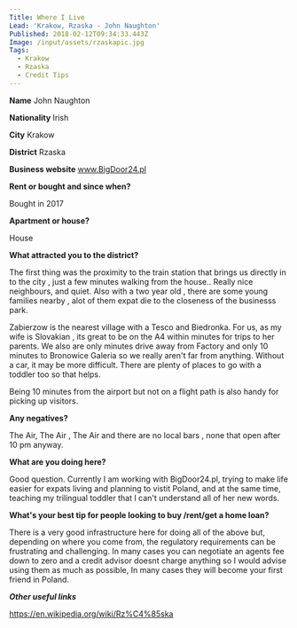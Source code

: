 ```yaml
---
Title: Where I Live
Lead: 'Krakow, Rzaska - John Naughton'
Published: 2018-02-12T09:34:33.443Z
Image: /input/assets/rzaskapic.jpg
Tags:
  - Krakow
  - Rzaska
  - Credit Tips
---
```

**Name** John Naughton

**Nationality** Irish

**City** Krakow

**District** Rzaska

**Business website** www.BigDoor24.pl

**Rent or bought and since when?**

Bought in 2017

**Apartment or house?**

House

**What attracted you to the district?**

The first thing was the proximity to the train station that brings us directly in to the city , just a few minutes walking from the house.. Really nice neighbours, and quiet. Also with a two year old , there are some young families nearby , alot of them expat die to the closeness of the businesss park.

Zabierzow is the nearest village with a Tesco and Biedronka. For us, as my wife is Slovakian , its great to be on the A4 within minutes for trips to her parents. We also are only minutes drive away from Factory and only 10 minutes to Bronowice Galeria so we really aren't far from anything. Without a car, it may be more difficult. There are plenty of places to go with a toddler too so that helps.

Being 10 minutes from the airport but not on a flight path is also handy for picking up visitors.

**Any negatives?**

The Air, The Air , The Air and there are no local bars , none that open after 10 pm anyway.

**What are you doing here?**

Good question. Currently I am working with BigDoor24.pl, trying to make life easier for expats living and planning to vistit Poland, and at the same time, teaching  my trilingual toddler that I can't understand all of her new words.

**What's your best tip for people looking to buy /rent/get a home loan?**

There is a very good infrastructure here for doing all of the above but, depending on where you come from, the regulatory requirements can be frustrating and challenging. In many cases you can negotiate an agents fee down to zero and a credit advisor doesnt charge anything so I would advise using them as much as possible, In many cases they will become your first friend in Poland.

**_Other useful links_**

https://en.wikipedia.org/wiki/Rz%C4%85ska
